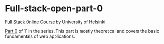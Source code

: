 # Full-stack-open-part-0

[Full Stack Online Course](https://fullstackopen.com/en/) by University of Helsinki

[Part 0](https://fullstackopen.com/en/part0) of 11 in the series. This part is mostly theoretical and covers the basic fundamentals of web applications.


